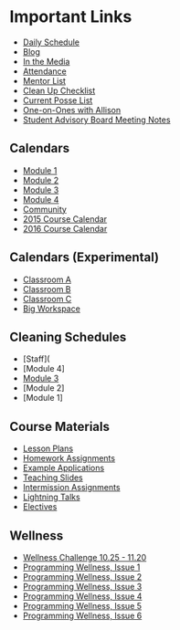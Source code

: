 # Important Links

* [Daily Schedule](http://today.turing.io)
* [Blog](http://blog.turing.io)
* [In the Media](https://github.com/turingschool/in-the-media)
* [Attendance](https://github.com/turingschool/attendance)
* [Mentor List](http://bit.ly/turing-mentors)
* [Clean Up Checklist](http://bit.ly/turing-clean)
* [Current Posse List](https://docs.google.com/spreadsheets/d/1tv6fFAswPYt_evxO2Oc2yA_cUf8LqgOBYgqfic0tVcE/edit?usp=sharing)
* [One-on-Ones with Allison](https://docs.google.com/spreadsheets/d/1v2MCe434JAeaE658dRNZmyvRz4Lo5HZX80eXf0oIdbI/edit?usp=sharing)
* [Student Advisory Board Meeting Notes](https://docs.google.com/document/d/1dKl1wIXZbAb-NUkDDfxU7MkgxCtTATz0WoRyZQY73RA/edit?usp=sharing)

## Calendars

* [Module 1](https://www.google.com/calendar/embed?src=casimircreative.com_59k8msrrc2ddhcv787vubvp0s4%40group.calendar.google.com&ctz=America/Denver)
* [Module 2](https://www.google.com/calendar/embed?src=casimircreative.com_rps2hg1nfqjih4rcl3gl6s4lpk%40group.calendar.google.com&ctz=America/Denver)
* [Module 3](https://www.google.com/calendar/embed?src=casimircreative.com_e9k9b6n7bok174ilmqbfdr0sc4%40group.calendar.google.com&ctz=America/Denver)
* [Module 4](https://www.google.com/calendar/embed?src=casimircreative.com_r9jfiq9f37h6rdt2s8ssofss4k%40group.calendar.google.com&ctz=America/Denver)
* [Community](https://www.google.com/calendar/embed?src=casimircreative.com_ronr9dk92ndvlhsk03kf8jd2ro%40group.calendar.google.com&ctz=America/Denver)
* [2015 Course Calendar](https://drive.google.com/file/d/0B_Jhw-L8hpPrZEJ4WTRwbXdpOXc/view?usp=sharing)
* [2016 Course Calendar](https://drive.google.com/file/d/0B_Jhw-L8hpPrUjVRN0FoYlBrejQ/view?usp=sharing)

## Calendars (Experimental)

* [Classroom A](https://www.google.com/calendar/embed?src=casimircreative.com_fk47n4jfjs9rue8qi0snjlnmns%40group.calendar.google.com&ctz=America/Denver)
* [Classroom B](https://www.google.com/calendar/embed?src=casimircreative.com_6jk07jl46srpds1790pa8hqaro%40group.calendar.google.com&ctz=America/Denver)
* [Classroom C](https://www.google.com/calendar/embed?src=casimircreative.com_ub35j4r67pounoi6qtbihjg70g%40group.calendar.google.com&ctz=America/Denver)
* [Big Workspace](https://www.google.com/calendar/embed?src=casimircreative.com_l9ifr654ugue0u5ql21t0kkr5k%40group.calendar.google.com&ctz=America/Denver)

## Cleaning Schedules

* [Staff](
* [Module 4]
* [Module 3](https://docs.google.com/document/d/1jJHA3sH5gVRjYq9w0x-kdGbOhSsyOiojEBLucsuewdc/edit?usp=sharing)
* [Module 2]
* [Module 1]

## Course Materials

* [Lesson Plans](https://github.com/turingschool/lesson_plans)
* [Homework Assignments](https://github.com/turingschool/turing-homework)
* [Example Applications](https://github.com/turingschool-examples)
* [Teaching Slides](https://www.dropbox.com/sh/htzj11lf6nlynmh/AABvsmm7gPS0Nb7Lv2KCSXdia?dl=0)
* [Intermission Assignments](https://github.com/turingschool/intermission-assignments)
* [Lightning Talks](https://github.com/turingschool/lightning_talks)
* [Electives](https://github.com/turingschool/electives)

## Wellness
* [Wellness Challenge 10.25 - 11.20](https://docs.google.com/spreadsheets/d/1u3ES5NxoVJKW9PXZ-gQMoQ3GWk3k8y-Y-R0ByN8IdOM/edit?usp=sharing)
* [Programming Wellness, Issue 1](http://us1.campaign-archive2.com/?u=8080b7a05247f0dee13a0a26f&id=17adc17b10)
* [Programming Wellness, Issue 2](http://us1.campaign-archive2.com/?u=8080b7a05247f0dee13a0a26f&id=638b8236da)
* [Programming Wellness, Issue 3](http://us1.campaign-archive1.com/?u=8080b7a05247f0dee13a0a26f&id=ce12c51c3b)
* [Programming Wellness, Issue 4](http://us1.campaign-archive1.com/?u=8080b7a05247f0dee13a0a26f&id=fd85c415b7)
* [Programming Wellness, Issue 5](http://us1.campaign-archive1.com/?u=8080b7a05247f0dee13a0a26f&id=4d7066cd1f)
* [Programming Wellness, Issue 6](http://us1.campaign-archive2.com/?u=8080b7a05247f0dee13a0a26f&id=e7db5dca7b)
